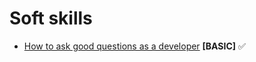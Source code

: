 # Soft skills

* [How to ask good questions as a developer](https://www.freecodecamp.org/news/how-to-ask-good-questions-as-a-developer-9f71ff809b63/) **\[BASIC\]** ✅

